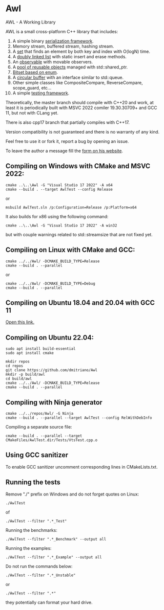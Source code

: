 # Awl
AWL - A Working Library

AWL is a small cross-platform C++ library that includes:

1. A simple binary [serialization framework](https://developernote.com/2020/02/a-simple-cpp-serialization-framework/).
2. Memory stream, buffered stream, hashing stream.
3. A [set](https://github.com/dmitriano/Awl/blob/master/Awl/VectorSet.h) that finds an element by both key and index with O(logN) time.
4. A [doubly linked list](https://github.com/dmitriano/Awl/blob/master/Awl/QuickList.h) with static insert and erase methods.
5. An [observable](https://github.com/dmitriano/Awl/blob/master/Awl/Observable.h) with movable observers.
6. A [pool of reusable objects](https://github.com/dmitriano/Awl/blob/master/Awl/ObjectPool.h) managed with std::shared_ptr.
7. [Bitset based on enum](https://github.com/dmitriano/Awl/blob/master/Awl/BitMap.h).
8. A [circular buffer](https://github.com/dmitriano/Awl/blob/master/Awl/Ring.h) with an interface similar to std::queue.
9. Other simple classes like CompositeCompare, ReverseCompare, scope_guard, etc...
10. A simple [testing framework](https://github.com/dmitriano/Awl/tree/master/Awl/Testing).

Theoretically, the master branch should compile with C++20 and work, at least it is periodically built with MSVC 2022 comiler 19.30.30709+ and GCC 11, but not with CLang yet.

There is also cpp17 branch that partially compiles with C++17.

Version compatibility is not guaranteed and there is no warranty of any kind.

Feel free to use it or fork it, report a bug by opening an issue.

To leave the author a message fill the [form on his website](https://developernote.com/contact/).

## Compiling on Windows with CMake and MSVC 2022:

    cmake ..\..\Awl -G "Visual Studio 17 2022" -A x64
    cmake --build . --target AwlTest --config Release

or

    msbuild AwlTest.sln /p:Configuration=Release /p:Platform=x64

It also builds for x86 using the following command:

    cmake ..\..\Awl -G "Visual Studio 17 2022" -A win32

but with couple warnings related to std::streamsize that are not fixed yet.

## Compiling on Linux with CMake and GCC:

    cmake ../../Awl/ -DCMAKE_BUILD_TYPE=Release
    cmake --build . --parallel

or

    cmake ../../Awl/ -DCMAKE_BUILD_TYPE=Debug
    cmake --build . --parallel

## Compiling on Ubuntu 18.04 and 20.04 with GCC 11

[Open this link.](https://developernote.com/2021/08/compiling-awl-on-ubuntu-18-with-gcc-11/)

## Compiling on Ubuntu 22.04:

    sudo apt install build-essential
    sudo apt install cmake

    mkdir repos
    cd repos
    git clone https://github.com/dmitriano/Awl
    mkdir -p build/awl
    cd build/awl
    cmake ../../Awl/ -DCMAKE_BUILD_TYPE=Release
    cmake --build . --parallel

## Compiling with Ninja generator

    cmake ../../repos/Awl/ -G Ninja
    cmake --build . --parallel --target AwlTest --config RelWithDebInfo

Compiling a separate source file:

    cmake --build . --parallel --target CMakeFiles/AwlTest.dir/Tests/VtsTest.cpp.o

## Using GCC sanitizer

To enable GCC sanitizer uncomment corresponding lines in CMakeLists.txt.

## Running the tests

Remove "./" prefix on Windows and do not forget quotes on Linux:

    ./AwlTest

of

    ./AwlTest --filter ".*_Test"

Running the benchmarks:

    ./AwlTest --filter ".*_Benchmark" --output all

Running the examples:

    ./AwlTest --filter ".*_Example" --output all

Do not run the commands below:

    ./AwlTest --filter ".*_Unstable"

or

    ./AwlTest --filter ".*"

they potentially can format your hard drive.
